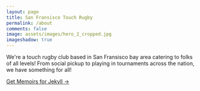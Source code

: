 ```yaml
---
layout: page
title: San Fransisco Touch Rugby 
permalink: /about
comments: false
image: assets/images/hero_2_cropped.jpg
imageshadow: true
---
```


We're a touch rugby club based in San Fransisco bay area catering to folks of all levels! From social pickup to playing in tournaments across the nation, we have something for all! 

<a target="_blank" href="https://bootstrapstarter.com/jekyll-theme-memoirs/" class="btn btn-dark"> Get Memoirs for Jekyll &rarr;</a>

